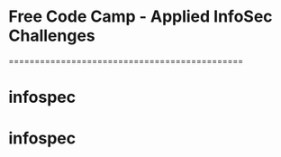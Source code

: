 # Free Code Camp - Applied InfoSec Challenges
=============================================
# infospec
# infospec
